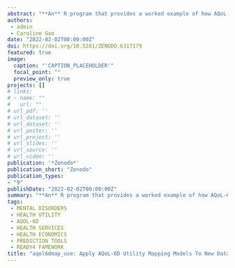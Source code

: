 ```yaml
---
abstract: "**An** R program that provides a worked example of how AQoL-6D mapping models intended for use in clinical youth mental health samples can be used to make health utility predictions using new data."
authors:
 - admin
 - Caroline Gao
date: "2022-02-02T00:00:00Z"
doi: https://doi.org/10.5281/ZENODO.6317179
featured: true
image:
  caption: "'CAPTION_PLACEHOLDER'"
  focal_point: ""
  preview_only: true
projects: []
# links:
# - name: ""
#   url: ""
# url_pdf: ''
# url_dataset: ''
# url_dataset: ''
# url_poster: ''
# url_project: ''
# url_slides: ''
# url_source: ''
# url_video: '' 
publication: '*Zenodo*'
publication_short: "Zenodo"
publication_types:
- "9"
publishDate: "2022-02-02T00:00:00Z"
summary: "**An** R program that provides a worked example of how AQoL-6D mapping models intended for use in clinical youth mental health samples can be used to make health utility predictions using new data..."
tags:
 - MENTAL DISORDERS
 - HEALTH UTILITY
 - AQOL-6D
 - HEALTH SERVICES
 - HEALTH ECONOMICS
 - PREDICTION TOOLS
 - READY4 FAMEWORK
title: "aqol6dmap_use: Apply AQoL-6D Utility Mapping Models To New Data"
---
```

